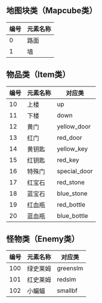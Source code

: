 ## 地图块类（Mapcube类）

编号|元素名称
-|-
0|路面
1|墙

## 物品类（Item类）

编号| 元素名称 | 对应类
-|-|-
10|上楼|up
11|下楼|down
12|黄门|yellow_door
13|红门|red_door
14|黄钥匙|yellow_key
15|红钥匙|red_key
16|特殊门|special_door
17|红宝石|red_stone
18|蓝宝石|blue_stone
19|红血瓶|red_bottle
20|蓝血瓶|blue_bottle

## 怪物类（Enemy类）

编号|元素名称|对应类
-|-|-
100|绿史莱姆|greenslm
101|红史莱姆|redslm
102|小蝙蝠|smallbf